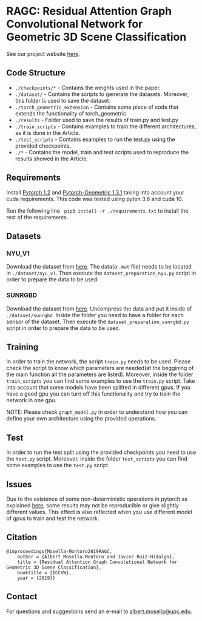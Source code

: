 RAGC: Residual Attention Graph Convolutional Network for Geometric 3D Scene Classification
=========

See our project website [here](https://imatge-upc.github.io/ragc/).

## Code Structure

* `./checkpoints/*` - Contains the weights used in the paper.
* `./dataset/` - Contains the scripts to generate the datasets. Moreover, this folder is used to save the dataset.
* `./torch_geometric_extension` - Contains some piece of code that extends the functionality of torch_geometric 
* `./results` - Folder used to save the results of train.py and test.py
* `./train_scripts` - Contains examples to train the different architectures, as it is done in the Article.
* `./test_scripts` - Contains examples to run the test.py using the provided checkpoints.
* `./*` - Contains the model, train and test scripts used to reproduce the results showed in the Article.

## Requirements
Install [Pytorch 1.2](https://pytorch.org) and [Pytorch-Geometric 1.3.1](https://github.com/rusty1s/pytorch_geometric) taking into account your cuda requirements. This code was tested using pyton 3.6 and cuda 10.

Run the following line ` pip3 install -r ./requirements.txt` to install the rest of the requirements.

## Datasets
### NYU_V1
Download the dataset from [here](https://cs.nyu.edu/~silberman/datasets/nyu_depth_v1.html). The data(a `.mat` file) needs to be located in `./dataset/nyu_v1`. Then execute the `dataset_preparation_nyu.py` script in order to prepare the data to be used.

### SUNRGBD
Download the dataset from [here](http://rgbd.cs.princeton.edu/). Uncompress the data and put it inside of `./dataset/sunrgbd`. Inside the folder you need to have a folder for each sensor of the dataset. Then execute the `dataset_preparation_sunrgbd.py` script in order to prepare the data to be used.

## Training
In order to train the network, the script `train.py` needs to be used. Please check the script to know which parameters are needed(at the beggining of the main function all the parameters are listed). Moreover, inside the folder `train_scripts` you can find some examples to use the `train.py` script. Take into account that some models have been splitted in different gpus. If you have a good gpu you can turn off this functionality and try to train the network in one gpu.

NOTE: Please check `graph_model.py` in order to understand how you can define your own architecture using the provided operations.
## Test
In order to run the test split using the provided checkpoints you need to use the `test.py` script.  Moreover, inside the folder `test_scripts` you can find some examples to use the `test.py` script.

## Issues
Due to the existence of some non-deterministic operations in pytorch as explained [here](https://pytorch.org/docs/stable/notes/randomness.html), some results may not be reproducible or give slightly different values. This effect is also reflected when you use different model of gpus to train and test the network.

## Citation
```
@inproceedings{Mosella-Montoro2019RAGC,
    author = {Albert Mosella-Montoro and Javier Ruiz-Hidalgo},
    title = {Residual Attention Graph Convolutional Network for Geometric 3D Scene Classification},
    booktitle = {ICCVW},
    year = {2019}}
```

## Contact

For questions and suggestions send an e-mail to albert.mosella@upc.edu.
